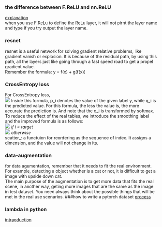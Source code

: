 ### the difference between F.ReLU and nn.ReLU
[explanation](https://blog.csdn.net/Caesar6666/article/details/108035105)   
when you use F.ReLu to define the ReLu layer, it will not pirnt the layer name and type if you try output the layer name. 
### resnet
resnet is a useful network for solving gradient relative problems, like gradient vanish or explosion. 
It is because of the residual path, by using this path, all the layers just like going through a fast speed road to get a propel gradient value.  
Remember the formula: y = f(x) + g(f(x))
### CrossEntropy loss
For CrossEntropy loss,   
![](http://latex.codecogs.com/svg.latex?l=\sum_{i}{p_{i}\log{q_{i}}}) 
Inside this formula, p_i denotes the value of the given label y, while q_i is the predicted value. For this formula, the less the value is, the more accurate the prediction is.   And note that the q_i is transformed by softmax.
  To  reduce the effect of the real tables, we introduce the smoothing label and the improved formula is as follows:  
    ![](http://latex.codecogs.com/svg.latex?y_{i}=1-\alpha)  *if i = target*    
    ![](http://latex.codecogs.com/svg.latex?y_{i}^{'}=\frac{\alpha}{K})       *otherwise*    
    scatter_: a functuion for reordering as the sequence of index. It assigns a dimension, and the value will not change in its.
### data-augmentation
for data agumentation, remember that it needs to fit the real environment. For example,  detecting a object whether is a cat or not, it is difficult to get a image with upside down cat.   
  The main purpose of the augmentation is to get more data that fits the real scene, in another way, geting more images that are the same as the image in test dataset. You need always think about the possible things that will be met in the real use scenarios.
 ###how to write a pytorch dataset
 [process](https://zhuanlan.zhihu.com/p/35698470)
 ### lambda in python
 [intraoduction](https://blog.csdn.net/zjuxsl/article/details/79437563)
